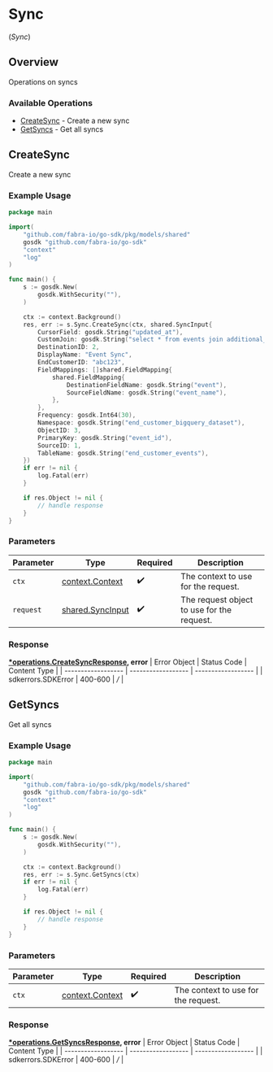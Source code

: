 # Sync
(*Sync*)

## Overview

Operations on syncs

### Available Operations

* [CreateSync](#createsync) - Create a new sync
* [GetSyncs](#getsyncs) - Get all syncs

## CreateSync

Create a new sync

### Example Usage

```go
package main

import(
	"github.com/fabra-io/go-sdk/pkg/models/shared"
	gosdk "github.com/fabra-io/go-sdk"
	"context"
	"log"
)

func main() {
    s := gosdk.New(
        gosdk.WithSecurity(""),
    )

    ctx := context.Background()
    res, err := s.Sync.CreateSync(ctx, shared.SyncInput{
        CursorField: gosdk.String("updated_at"),
        CustomJoin: gosdk.String("select * from events join additional_properties on events.id = additional_properties.event_id;"),
        DestinationID: 2,
        DisplayName: "Event Sync",
        EndCustomerID: "abc123",
        FieldMappings: []shared.FieldMapping{
            shared.FieldMapping{
                DestinationFieldName: gosdk.String("event"),
                SourceFieldName: gosdk.String("event_name"),
            },
        },
        Frequency: gosdk.Int64(30),
        Namespace: gosdk.String("end_customer_bigquery_dataset"),
        ObjectID: 3,
        PrimaryKey: gosdk.String("event_id"),
        SourceID: 1,
        TableName: gosdk.String("end_customer_events"),
    })
    if err != nil {
        log.Fatal(err)
    }

    if res.Object != nil {
        // handle response
    }
}
```

### Parameters

| Parameter                                                | Type                                                     | Required                                                 | Description                                              |
| -------------------------------------------------------- | -------------------------------------------------------- | -------------------------------------------------------- | -------------------------------------------------------- |
| `ctx`                                                    | [context.Context](https://pkg.go.dev/context#Context)    | :heavy_check_mark:                                       | The context to use for the request.                      |
| `request`                                                | [shared.SyncInput](../../pkg/models/shared/syncinput.md) | :heavy_check_mark:                                       | The request object to use for the request.               |


### Response

**[*operations.CreateSyncResponse](../../pkg/models/operations/createsyncresponse.md), error**
| Error Object       | Status Code        | Content Type       |
| ------------------ | ------------------ | ------------------ |
| sdkerrors.SDKError | 400-600            | */*                |

## GetSyncs

Get all syncs

### Example Usage

```go
package main

import(
	"github.com/fabra-io/go-sdk/pkg/models/shared"
	gosdk "github.com/fabra-io/go-sdk"
	"context"
	"log"
)

func main() {
    s := gosdk.New(
        gosdk.WithSecurity(""),
    )

    ctx := context.Background()
    res, err := s.Sync.GetSyncs(ctx)
    if err != nil {
        log.Fatal(err)
    }

    if res.Object != nil {
        // handle response
    }
}
```

### Parameters

| Parameter                                             | Type                                                  | Required                                              | Description                                           |
| ----------------------------------------------------- | ----------------------------------------------------- | ----------------------------------------------------- | ----------------------------------------------------- |
| `ctx`                                                 | [context.Context](https://pkg.go.dev/context#Context) | :heavy_check_mark:                                    | The context to use for the request.                   |


### Response

**[*operations.GetSyncsResponse](../../pkg/models/operations/getsyncsresponse.md), error**
| Error Object       | Status Code        | Content Type       |
| ------------------ | ------------------ | ------------------ |
| sdkerrors.SDKError | 400-600            | */*                |
